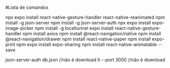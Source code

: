 #Lista de comandos

npx expo install react-native-gesture-handler react-native-reanimated
npm install -g json-server
npm install -g json-server-auth
npx expo install expo-image-picker
npm install -g localtunnel
expo install react-native-gesture-handler
npm install axios
npm install @react-navigation/native
npm install @react-navigation/drawer
npm install react-native-paper
npm install expo-print
npm expo install expo-sharing
npm install react-native-animatable --save

json-server-auth db.json //não é download 
lt --port 3000 //não é download 
